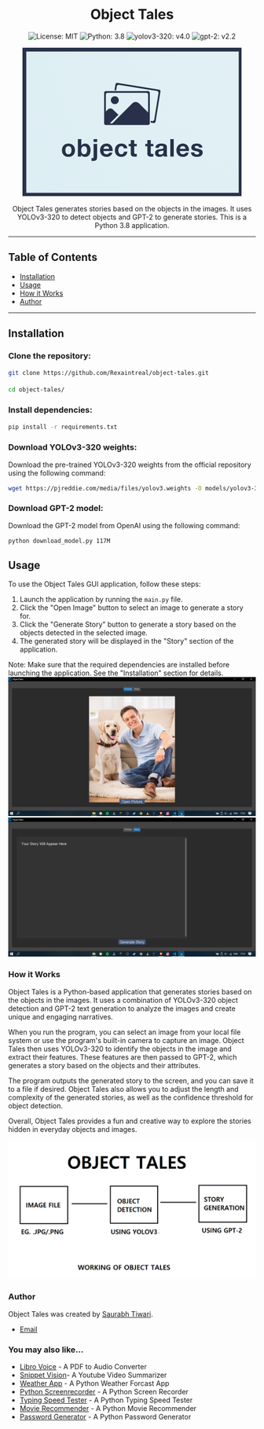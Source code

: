 <h1 align="center">Object Tales</h1>

<p align="center">
  <img src="https://img.shields.io/badge/license-MIT-blue.svg" alt="License: MIT">
  <img src="https://img.shields.io/badge/python-3.8-blue.svg" alt="Python: 3.8">
  <img src="https://img.shields.io/badge/yolov3--320-v4.0-green" alt="yolov3-320: v4.0">
  <img src="https://img.shields.io/badge/gpt--2-v2.2-blue" alt="gpt-2: v2.2">
</p>

<p align="center">
  <img src="https://github.com/Rexaintreal/Object-Tales/blob/main/Images/Object%20Tales.png" alt="Object Tales Logo">
</p>

<p align="center">
  Object Tales generates stories based on the objects in the images. It uses YOLOv3-320 to detect objects and GPT-2 to generate stories. This is a Python 3.8 application.
</p>

--- 

## Table of Contents

- [Installation](#installation)
- [Usage](#usage)
- [How it Works](#how-it-works)
- [Author](#author)

---

## Installation
### Clone the repository:

```bash
git clone https://github.com/Rexaintreal/object-tales.git

cd object-tales/
```
### Install dependencies:
```bash
pip install -r requirements.txt
```
### Download YOLOv3-320 weights:
Download the pre-trained YOLOv3-320 weights from the official repository using the following command:
```bash
wget https://pjreddie.com/media/files/yolov3.weights -O models/yolov3-320.weights
```
### Download GPT-2 model:
Download the GPT-2 model from OpenAI using the following command:
```bash
python download_model.py 117M
```
## Usage

To use the Object Tales GUI application, follow these steps:

1. Launch the application by running the `main.py` file.
2. Click the "Open Image" button to select an image to generate a story for.
3. Click the "Generate Story" button to generate a story based on the objects detected in the selected image.
4. The generated story will be displayed in the "Story" section of the application.

Note: Make sure that the required dependencies are installed before launching the application. See the "Installation" section for details.
![Screenshot 1](https://github.com/Rexaintreal/Object-Tales/blob/main/Images/Screenshot%20(60).png)
![Screenshot 2](https://github.com/Rexaintreal/Object-Tales/blob/main/Images/Screenshot%20(61).png)
### How it Works

Object Tales is a Python-based application that generates stories based on the objects in the images. It uses a combination of YOLOv3-320 object detection and GPT-2 text generation to analyze the images and create unique and engaging narratives.

When you run the program, you can select an image from your local file system or use the program's built-in camera to capture an image. Object Tales then uses YOLOv3-320 to identify the objects in the image and extract their features. These features are then passed to GPT-2, which generates a story based on the objects and their attributes.

The program outputs the generated story to the screen, and you can save it to a file if desired. Object Tales also allows you to adjust the length and complexity of the generated stories, as well as the confidence threshold for object detection.

Overall, Object Tales provides a fun and creative way to explore the stories hidden in everyday objects and images.

![Working](https://github.com/Rexaintreal/Object-Tales/blob/main/Images/Working.png)
### Author

Object Tales was created by [Saurabh Tiwari](https://github.com/Rexaintreal). 

- [Email](mailto:saurabhtiwari7986@gmail.com)

### You may also like...

- [Libro Voice](https://github.com/Rexaintreal/Libro-Voice) - A PDF to Audio Converter
- [Snippet Vision](https://github.com/Rexaintreal/Snippet-Vision)- A Youtube Video Summarizer
- [Weather App](https://github.com/Rexaintreal/WeatherApp) - A Python Weather Forcast App
- [Python Screenrecorder](https://github.com/Rexaintreal/PythonScreenrecorder) - A Python Screen Recorder
- [Typing Speed Tester](https://github.com/Rexaintreal/TypingSpeedTester) - A Python Typing Speed Tester
- [Movie Recommender](https://github.com/Rexaintreal/Movie-Recommender) - A Python Movie Recommender
- [Password Generator](https://github.com/Rexaintreal/Password-Generator) - A Python Password Generator
